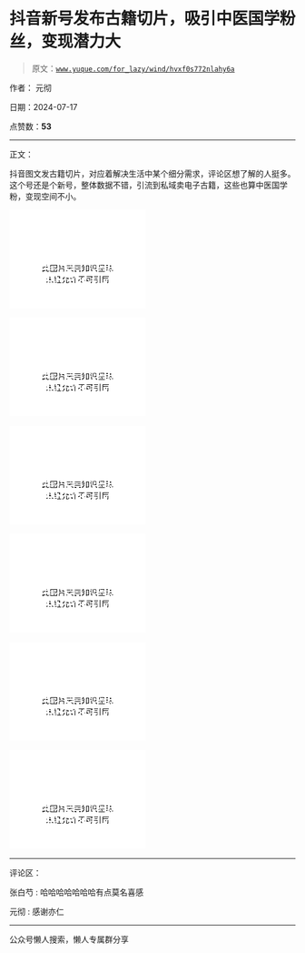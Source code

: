 # 抖音新号发布古籍切片，吸引中医国学粉丝，变现潜力大

> 原文：[`www.yuque.com/for_lazy/wind/hvxf0s772nlahy6a`](https://www.yuque.com/for_lazy/wind/hvxf0s772nlahy6a)

作者： 元彻

日期：2024-07-17

点赞数：**53**

* * *

正文：

抖音图文发古籍切片，对应着解决生活中某个细分需求，评论区想了解的人挺多。这个号还是个新号，整体数据不错，引流到私域卖电子古籍，这些也算中医国学粉，变现空间不小。

![](img/442d2fda1827853370cb2919f8f81534.png "None")

![](img/c66d3dfbab1df5441b35e45ad398cfcf.png "None")

![](img/b018a5aca6689493107fe7c2f56e4659.png "None")

![](img/7a3b1739902344e6e3a80950baa7f5d1.png "None")

![](img/948e3bda78b7e2a1ca0cd1b3bca35cce.png "None")

![](img/bf48b336db41d61b1fef1cd7e546c176.png "None")

* * *

评论区：

张白芍 : 哈哈哈哈哈哈哈有点莫名喜感

元彻 : 感谢亦仁

* * *

公众号懒人搜索，懒人专属群分享
